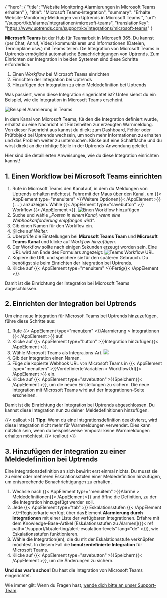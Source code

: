 {
  "hero": {
    "title": "Website Monitoring-Alarmierungen in Microsoft Teams erhalten"
  }, 
  "title": "Microsoft Teams-Integration",
  "summary": "Erhalte Website-Monitoring-Meldungen von Uptrends in Microsoft Teams.",
  "url": "/support/kb/alarme/integrationen/microsoft-teams",
  "translationKey": "https://www.uptrends.com/support/kb/integrations/microsoft-teams" 
}

**Microsoft Teams** ist der Hub für Teamarbeit in Microsoft 365. Du kannst (per Chat, Anruf, Video) kommunizieren und Informationen (Dateien, Terminpläne usw.) mit Teams teilen. Die Integration von Microsoft Teams in Uptrends ermöglicht automatische Benachrichtigungen von Uptrends. Zum Einrichten der Integration in beiden Systemen sind diese Schritte erforderlich:

1.  Einen *Workflow* bei Microsoft Teams einrichten
2.  Einrichten der Integration bei Uptrends
3.  Hinzufügen der Integration zu einer Meldedefinition bei Uptrends

Was passiert, wenn diese Integration eingerichtet ist? Unten siehst du ein Beispiel, wie die Integration in Microsoft Teams erscheint.

![Beispiel Alarmierung in Teams](/img/content/scr-teams-integration-alert-example.min.png)

In dem Kanal von Microsoft Teams, für den die Integration definiert wurde, erhältst du eine Nachricht mit Einzelheiten zur erzeugten Warnmeldung. Von dieser Nachricht aus kannst du direkt zum Dashboard, Fehler oder Prüfobjekt bei Uptrends wechseln, um noch mehr Informationen zu erhalten und das Problem weiter zu untersuchen. Klicke auf eine Schaltfläche und du wirst direkt an die richtige Stelle in der Uptrends-Anwendung geleitet.

Hier sind die detaillierten Anweisungen, wie du diese Integration einrichten kannst!

## 1. Einen Workflow bei Microsoft Teams einrichten

1.  Rufe in Microsoft Teams den Kanal auf, in dem du Meldungen von Uptrends erhalten möchtest. Fahre mit der Maus über den Kanal, um {{< AppElement type="menuitem" >}}Weitere Optionen{{< /AppElement >}} ( ... ) anzuzeigen. Wähle {{< AppElement type="savebutton" >}} Workflow {{< /AppElement >}}.
![Einen Workflow hinzufügen](/img/content/scr-teams-integration-add-workflow.min.png)
2.  Suche und wähle *„Posten in einem Kanal, wenn eine Webhookanforderung empfangen wird“*.
3.  Gib einen Namen für den Workflow ein.
4.  Klicke auf *Weiter*.
5. Überprüfe die Einstellungen bei **Microsoft Teams Team** und **Microsoft Teams Kanal** und klicke auf *Workflow hinzufügen*.
5.  Der Workflow sollte nach einigen Sekunden erzeugt worden sein. Eine URL wird am Ende des Formulars angezeigt:
![Teams Workflow URL](/img/content/scr-teams-integration-workflow-added.min.png)
6.  Kopiere die URL und speichere sie für den späteren Gebrauch. Du benötigst sie beim Einrichten der Integration bei Uptrends.
7.  Klicke auf {{< AppElement type="menuitem" >}}Fertig{{< /AppElement >}}.

Damit ist die Einrichtung der Integration bei Microsoft Teams abgeschlossen.

## 2. Einrichten der Integration bei Uptrends

Um eine neue Integration für Microsoft Teams bei Uptrends hinzuzufügen, führe diese Schritte aus:

1.  Rufe {{< AppElement type="menuitem" >}}Alarmierung > Integrationen {{< /AppElement >}} auf.
2.  Klicke auf {{< AppElement type="button" >}}Integration hinzufügen{{< /AppElement >}}.
3.  Wähle Microsoft Teams als Integrations-Art.
![](/img/content/9df05fe6-c315-4a7c-89d9-f4e2bf8344bf.png)
4.  Gib der Integration einen Namen.
5.  Füge die kopierte Webhook URL von Microsoft Teams in {{< AppElement type="menuitem" >}}Vordefinierte Variablen > WorkflowUrl{{< /AppElement >}} ein.
6.  Klicke auf {{< AppElement type="savebutton" >}}Speichern{{< /AppElement >}}, um die neuen Einstellungen zu sichern. Die neue Integration mit Microsoft Teams wird auf der Integrationen-Seite erscheinen.

Damit ist die Einrichtung der Integration bei Uptrends abgeschlossen. Du kannst diese Integration nun zu deinen Meldedefinitionen hinzufügen.

{{< callout >}}
**Tipp**: Wenn du eine Integrationsdefinition deaktivierst, wird diese Integration nicht mehr für Warnmeldungen verwendet. Dies kann nützlich sein, wenn du beispielsweise temporär keine Warnmeldungen erhalten möchtest.
{{< /callout >}}

## 3. Hinzufügen der Integration zu einer Meldedefinition bei Uptrends

Eine Integrationsdefinition an sich bewirkt erst einmal nichts. Du musst sie zu einer oder mehreren Eskalationsstufen einer Meldedefinition hinzufügen, um entsprechende Benachrichtigungen zu erhalten.

1.  Wechsle nach {{< AppElement type="menuitem" >}}Alarme > Meldedefinitionen{{< /AppElement >}} und öffne die Definition, zu der die Integration hinzugefügt werden soll.
2.  Jede {{< AppElement type="tab" >}} Eskalationsstufen {{< /AppElement >}}-Registerkarte verfügt über das Element **Alarmierung durch Integrationen** mit einer Liste der verfügbaren Integrationen. Erfahre mit dem Knowledge-Base-Artikel [Eskalationsstufen zu Alarmen]({{< ref path="/support/kb/alerting/alert-escalation-levels" lang="de" >}}), wie Eskalationsstufen funktionieren.
3.  Wähle die Integration(en), die du mit der Eskalationsstufe verknüpfen möchtest. In diesem Fall die **benutzerdefinierte Integration** für Microsoft Teams.
4.  Klicke auf {{< AppElement type="savebutton" >}}Speichern{{< /AppElement >}}, um die Änderungen zu sichern.

**Und das war‘s schon!** Du hast die Integration von Microsoft Teams eingerichtet.

Wie immer gilt: Wenn du Fragen hast, [wende dich bitte an unser Support-Team](/contact).
